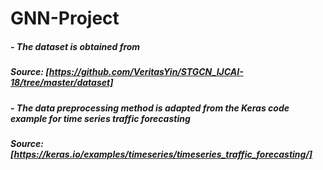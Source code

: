 # GNN-Project

##### - The dataset is obtained from 
##### Source: [https://github.com/VeritasYin/STGCN_IJCAI-18/tree/master/dataset]

##### - The data preprocessing method is adapted from the Keras code example for time series traffic forecasting
##### Source: [https://keras.io/examples/timeseries/timeseries_traffic_forecasting/]


